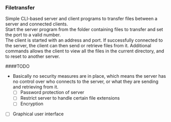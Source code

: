 ### Filetransfer
Simple CLI-based server and client programs to transfer files between a server and connected clients.  
Start the server program from the folder containing files to transfer and set the port to a valid number.  
The client is started with an address and port. If successfully connected to the server, the client can then send or retrieve files from it.
Additional commands allows the client to view all the files in the current directory, and to reset to another server.

####TODO
- Basically no security measures are in place, which means the server has no control over who connects to the server, or what they are sending and retrieving from it.
  - [ ] Password protection of server
  - [ ] Restrict server to handle certain file extensions
  - [ ] Encryption
- [ ] Graphical user interface
